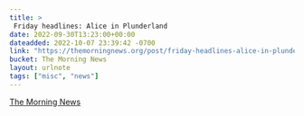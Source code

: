 ```yaml
---
title: > 
 Friday headlines: Alice in Plunderland
date: 2022-09-30T13:23:00+00:00
dateadded: 2022-10-07 23:39:42 -0700
link: "https://themorningnews.org/post/friday-headlines-alice-in-plunderland"
bucket: The Morning News
layout: urlnote
tags: ["misc", "news"]
--- 
```


 
  
    
    
    


 <!-- end excerpt --> 
<div class='bucket'><a class='internal-link' href='/buckets/the-morning-news'>The Morning News</a></div> 
